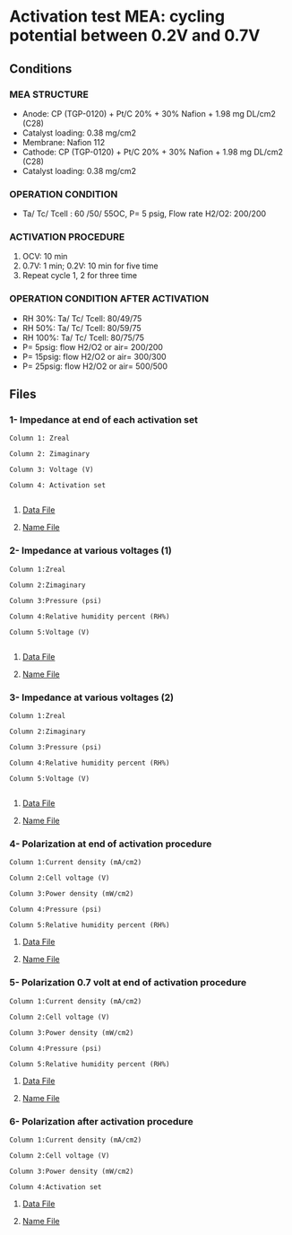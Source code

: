 # Activation test MEA: cycling potential between 0.2V and 0.7V

## Conditions

### MEA STRUCTURE
- Anode: CP (TGP-0120) + Pt/C 20% + 30% Nafion + 1.98 mg DL/cm2 (C28)
- Catalyst loading: 0.38 mg/cm2
- Membrane: Nafion 112
- Cathode: CP (TGP-0120) + Pt/C 20% + 30% Nafion + 1.98 mg DL/cm2 (C28)
- Catalyst loading: 0.38 mg/cm2

### OPERATION CONDITION
- Ta/ Tc/ Tcell : 60 /50/ 55OC, P= 5 psig, Flow rate H2/O2: 200/200

### ACTIVATION PROCEDURE
1. OCV: 10 min
2. 0.7V: 1 min; 0.2V: 10 min for five time
3. Repeat cycle 1, 2 for three time

### OPERATION CONDITION AFTER ACTIVATION
- RH 30%: Ta/ Tc/ Tcell: 80/49/75
- RH 50%: Ta/ Tc/ Tcell: 80/59/75
- RH 100%: Ta/ Tc/ Tcell: 80/75/75
- P= 5psig: flow H2/O2 or air= 200/200
- P= 15psig: flow H2/O2 or air= 300/300
- P= 25psig: flow H2/O2 or air= 500/500


## Files

### 1- Impedance at end of each activation set			

```
Column 1: Zreal

Column 2: Zimaginary

Column 3: Voltage (V)

Column 4: Activation set


```			
	

1. [Data File](1.csv)		

2. [Name File](1.name)


### 2- Impedance at various voltages (1)


```
Column 1:Zreal

Column 2:Zimaginary

Column 3:Pressure (psi)

Column 4:Relative humidity percent (RH%)

Column 5:Voltage (V)


```

1. [Data File](2.csv)		

2. [Name File](2.name)


### 3- Impedance at various voltages (2)

```
Column 1:Zreal

Column 2:Zimaginary

Column 3:Pressure (psi)

Column 4:Relative humidity percent (RH%)

Column 5:Voltage (V)


```

1. [Data File](3.csv)		

2. [Name File](3.name)


### 4- Polarization at end of activation procedure

```
Column 1:Current density (mA/cm2)

Column 2:Cell voltage (V)

Column 3:Power density (mW/cm2)

Column 4:Pressure (psi)

Column 5:Relative humidity percent (RH%)

```

1. [Data File](4.csv)		

2. [Name File](4.name)



### 5- Polarization 0.7 volt at end of activation procedure

```
Column 1:Current density (mA/cm2)

Column 2:Cell voltage (V)

Column 3:Power density (mW/cm2)

Column 4:Pressure (psi)

Column 5:Relative humidity percent (RH%)

```

1. [Data File](5.csv)		

2. [Name File](5.name)

### 6- Polarization after activation procedure

```
Column 1:Current density (mA/cm2)

Column 2:Cell voltage (V)

Column 3:Power density (mW/cm2)

Column 4:Activation set 

```

1. [Data File](6.csv)		

2. [Name File](6.name)
